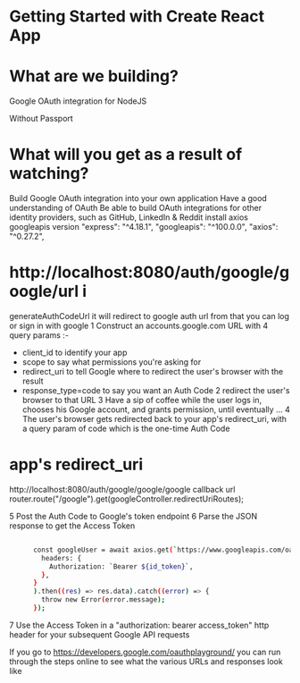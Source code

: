 # Getting Started with Create React App

# What are we building?
 Google OAuth integration for NodeJS

Without Passport
# What will you get as a result of watching?
 Build Google OAuth integration into your own application
 Have a good understanding of OAuth
 Be able to build OAuth integrations for other identity providers, such as GitHub, LinkedIn & Reddit
install axios googleapis 
 version 
"express": "^4.18.1",
"googleapis": "^100.0.0",
"axios": "^0.27.2",
# http://localhost:8080/auth/google/google/url    i

 generateAuthCodeUrl 
 it will redirect to google auth url  from that  you can log or sign in with google 
1 Construct an accounts.google.com URL with 4 query params :-
-  client_id to identify your app
- scope to say what permissions you're asking for
- redirect_uri to tell Google where to redirect the user's browser with the result
- response_type=code to say you want an Auth Code 
2 redirect the user's browser to that URL
3 Have a sip of coffee while the user logs in, chooses his Google account, and grants permission, until eventually ...
4 The user's browser gets redirected back to your app's redirect_uri, with a query param of code which is the one-time Auth Code

# app's redirect_uri

http://localhost:8080/auth/google/google/google 
callback url
router.route("/google").get(googleController.redirectUriRoutes);  

5 Post the Auth Code to Google's token endpoint
6 Parse the JSON response to get the Access Token
```sh

      const googleUser = await axios.get(`https://www.googleapis.com/oauth2/v1/userinfo?alt=json&access_token=${access_token}`, {
        headers: {
          Authorization: `Bearer ${id_token}`,
        },
      }
      ).then((res) => res.data).catch((error) => {
        throw new Error(error.message);
      });
```

7 Use the Access Token in a "authorization: bearer access_token" http header for your subsequent Google API requests
 
 If you go to https://developers.google.com/oauthplayground/ you can run through the steps online to see what the various URLs and responses look like
